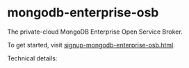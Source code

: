 mongodb-enterprise-osb
===

The private-cloud MongoDB Enterprise 
Open Service Broker. 

To get started, visit [signup-mongodb-enterprise-osb.html]().

Technical details:




